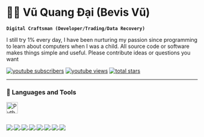 # 🧑‍💻 Vũ Quang Đại (Bevis Vũ)
**`Digital Craftsman (Developer/Trading/Data Recovery)`**

I still try 1% every day, I have been nurturing my passion since programming to learn about computers when I was a child. All source code or software makes things simple and useful. Please contribute ideas or questions you want

   <p align="left">
      <a href="https://www.youtube.com/@BSVRecovery">
         <img alt="youtube subscribers" title="Subscribe to my YouTube channel" src="https://custom-icon-badges.demolab.com/youtube/channel/subscribers/UCTRSKTrJKxexebCFSBBX72A?color=%23E05D44&label=SUBSCRIBE&logo=video&logoColor=white&style=for-the-badge&labelColor=CE4630"/></a> 
      <a href="https://www.youtube.com/@BSVRecovery">
         <img alt="youtube views" title="YouTube views" src="https://custom-icon-badges.demolab.com/youtube/channel/views/UCTRSKTrJKxexebCFSBBX72A?color=%23E1AD0E&logo=eye&logoColor=white&style=for-the-badge&labelColor=C79600"/></a> 
      <a href="https://github.com/VQD-BSV?tab=repositories&sort=stargazers">
         <img alt="total stars" title="Total stars on GitHub" src="https://custom-icon-badges.demolab.com/github/stars/VQD-BSV?color=55960c&style=for-the-badge&labelColor=488207&logo=star"/></a>      
   </p>

---
### 🧰 Languages and Tools

<img align="left" alt="Python" width="30px" style="padding-right:10px;" src="https://cdn.jsdelivr.net/gh/devicons/devicon/icons/python/python-plain.svg" />
<br />


#

<a href="https://github.com/VQD-BSV-Official/Malware">
  <img align="center" src="https://github-readme-stats.vercel.app/api/pin/?username=VQD-BSV&repo=Malware&theme=onedark" />
</a>   

<a href="https://github.com/VQD-BSV-Official/RecoveryData">
  <img align="center" src="https://github-readme-stats.vercel.app/api/pin/?username=VQD-BSV-Official&repo=RecoveryData&theme=cobalt" />
</a>   

<a href="https://github.com/VQD-BSV-Official/RecoveryJpeg">
  <img align="center" src="https://github-readme-stats.vercel.app/api/pin/?username=VQD-BSV-Official&repo=RecoveryJpeg&theme=radical" />
</a>    

<a href="https://github.com/VQD-BSV/JpegRecovery">
  <img align="center" src="https://github-readme-stats.vercel.app/api/pin/?username=VQD-BSV&repo=JpegRecovery&theme=dracula" />
</a>    

<a href="https://github.com/VQD-BSV-Official/BSV-VideoRepair">
  <img align="center" src="https://github-readme-stats.vercel.app/api/pin/?username=VQD-BSV-Official&repo=BSV-VideoRepair&theme=synthwave" />
</a>    


<a href="https://github.com/VQD-BSV/RecoveryFrame">
  <img align="center" src="https://github-readme-stats.vercel.app/api/pin/?username=VQD-BSV&repo=RecoveryFrame&theme=gruvbox" />
</a>    

<a href="https://github.com/VQD-BSV/Recovery_RZ">
<img align="center" src="https://github-readme-stats.vercel.app/api/pin/?username=VQD-BSV&repo=Recovery_RZ&theme=merko" />
</a>


<a href="https://github.com/VQD-BSV/FreeTool">
  <img align="center" src="https://github-readme-stats.vercel.app/api/pin/?username=VQD-BSV&repo=FreeTool&theme=highcontrast" />
</a>


  <!-- Proudly created with GPRM ( https://gprm.itsvg.in ) -->
  
